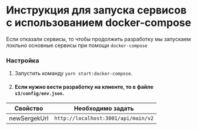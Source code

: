 # Инструкция для запуска сервисов с использованием docker-compose

Если отказали сервисы, то чтобы продолжить разработку мы запускаем локльно основные сервисы при помощи `docker-compose`

### Настройка

1. Запустить команду `yarn start:docker-compose`.
2. #### Если нужно вести разработку на клиенте, то в файле `s3/config/env.json`.
| Свойство     | Необходимо задать                   |
| ------------ | ----------------------------------- |
| newSergekUrl | `http://localhost:3001/api/main/v2` |
